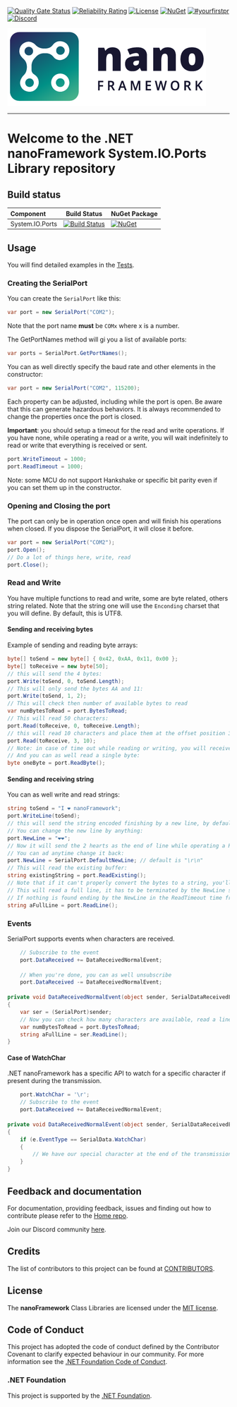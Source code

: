 [![Quality Gate Status](https://sonarcloud.io/api/project_badges/measure?project=nanoframework_System.IO.Ports&metric=alert_status)](https://sonarcloud.io/dashboard?id=nanoframework_System.IO.Ports) [![Reliability Rating](https://sonarcloud.io/api/project_badges/measure?project=nanoframework_System.IO.Ports&metric=reliability_rating)](https://sonarcloud.io/dashboard?id=nanoframework_System.IO.Ports) [![License](https://img.shields.io/badge/License-MIT-blue.svg)](LICENSE) [![NuGet](https://img.shields.io/nuget/dt/nanoFramework.System.IO.Ports.svg?label=NuGet&style=flat&logo=nuget)](https://www.nuget.org/packages/nanoFramework.System.IO.Ports/) [![#yourfirstpr](https://img.shields.io/badge/first--timers--only-friendly-blue.svg)](https://github.com/nanoframework/Home/blob/main/CONTRIBUTING.md) [![Discord](https://img.shields.io/discord/478725473862549535.svg?logo=discord&logoColor=white&label=Discord&color=7289DA)](https://discord.gg/gCyBu8T)

![nanoFramework logo](https://raw.githubusercontent.com/nanoframework/Home/main/resources/logo/nanoFramework-repo-logo.png)

-----

# Welcome to the .NET **nanoFramework** System.IO.Ports Library repository

## Build status

| Component | Build Status | NuGet Package |
|:-|---|---|
| System.IO.Ports | [![Build Status](https://dev.azure.com/nanoframework/System.IO.Ports/_apis/build/status/System.IO.Ports?repoName=nanoframework%2FSystem.IO.Ports&branchName=main)](https://dev.azure.com/nanoframework/System.IO.Ports/_build/latest?definitionId=74&repoName=nanoframework%2FSystem.IO.Ports&branchName=main) | [![NuGet](https://img.shields.io/nuget/v/nanoFramework.System.IO.Ports.svg?label=NuGet&style=flat&logo=nuget)](https://www.nuget.org/packages/nanoFramework.System.IO.Ports/) |

## Usage

You will find detailed examples in the [Tests](./Tests/UnitTestsSerialPort).

### Creating the SerialPort

You can create the `SerialPort` like this:

```csharp
var port = new SerialPort("COM2");
```

Note that the port name **must** be `COMx` where x is a number. 

The GetPortNames method will gi you a list of available ports:

```csharp
var ports = SerialPort.GetPortNames();
```

You can as well directly specify the baud rate and other elements in the constructor:

```csharp
var port = new SerialPort("COM2", 115200);
```

Each property can be adjusted, including while the port is open. Be aware that this can generate hazardous behaviors. It is always recommended to change the properties once the port is closed.

**Important**: you should setup a timeout for the read and write operations. If you have none, while operating a read or a write, you will wait indefinitely to read or write that everything is received or sent.

```csharp
port.WriteTimeout = 1000;
port.ReadTimeout = 1000;
```

Note: some MCU do not support Hankshake or specific bit parity even if you can set them up in the constructor.

### Opening and Closing the port

The port can only be in operation once open and will finish his operations when closed. If you dispose the SerialPort, it will close it before.

```csharp
var port = new SerialPort("COM2");
port.Open();
// Do a lot of things here, write, read
port.Close();
```

### Read and Write

You have multiple functions to read and write, some are byte related, others string related. Note that the string one will use the `Enconding` charset that you will define. By default, this is UTF8.

#### Sending and receiving bytes

Example of sending and reading byte arrays:

```csharp
byte[] toSend = new byte[] { 0x42, 0xAA, 0x11, 0x00 };
byte[] toReceive = new byte[50];
// this will send the 4 bytes:
port.Write(toSend, 0, toSend.Length);
// This will only send the bytes AA and 11:
port.Write(toSend, 1, 2);
// This will check then number of available bytes to read
var numBytesToRead = port.BytesToRead;
// This will read 50 characters:
port.Read(toReceive, 0, toReceive.Length);
// this will read 10 characters and place them at the offset position 3:
port.Read(toReceive, 3, 10);
// Note: in case of time out while reading or writing, you will receive a TimeoutException
// And you can as well read a single byte:
byte oneByte = port.ReadByte();
```

#### Sending and receiving string

You can as well write and read strings:

```csharp
string toSend = "I ❤ nanoFramework";
port.WriteLine(toSend);
// this will send the string encoded finishing by a new line, by default \r\n
// You can change the new line by anything:
port.NewLine = "❤❤";
// Now it will send the 2 hearts as the end of line while operating a ReadLine or WriteLine
// You can ad anytime change it back:
port.NewLine = SerialPort.DefaultNewLine; // default is "\r\n"
// This will read the existing buffer:
string existingString = port.ReadExisting();
// Note that if it can't properly convert the bytes to a string, you'll get an exception
// This will read a full line, it has to be terminated by the NewLine string.
// If nothing is found ending by the NewLine in the ReadTimeout time frame, a TimeoutException will be raised.
string aFullLine = port.ReadLine();
```

### Events

SerialPort supports events when characters are received.

```csharp
    // Subscribe to the event
    port.DataReceived += DataReceivedNormalEvent;

    // When you're done, you can as well unsubscribe
    port.DataReceived -= DataReceivedNormalEvent;

private void DataReceivedNormalEvent(object sender, SerialDataReceivedEventArgs e)
{
    var ser = (SerialPort)sender;
    // Now you can check how many characters are available, read a line for example
    var numBytesToRead = port.BytesToRead;
    string aFullLine = ser.ReadLine();
}
```

#### Case of WatchChar

.NET nanoFramework has a specific API to watch for a specific character if present during the transmission.

```csharp
    port.WatchChar = '\r';
    // Subscribe to the event
    port.DataReceived += DataReceivedNormalEvent;

private void DataReceivedNormalEvent(object sender, SerialDataReceivedEventArgs e)
{
    if (e.EventType == SerialData.WatchChar)
    {
        // We have our special character at the end of the transmission
    }
}
```

## Feedback and documentation

For documentation, providing feedback, issues and finding out how to contribute please refer to the [Home repo](https://github.com/nanoframework/Home).

Join our Discord community [here](https://discord.gg/gCyBu8T).

## Credits

The list of contributors to this project can be found at [CONTRIBUTORS](https://github.com/nanoframework/Home/blob/main/CONTRIBUTORS.md).

## License

The **nanoFramework** Class Libraries are licensed under the [MIT license](LICENSE.md).

## Code of Conduct

This project has adopted the code of conduct defined by the Contributor Covenant to clarify expected behaviour in our community.
For more information see the [.NET Foundation Code of Conduct](https://dotnetfoundation.org/code-of-conduct).

### .NET Foundation

This project is supported by the [.NET Foundation](https://dotnetfoundation.org).
